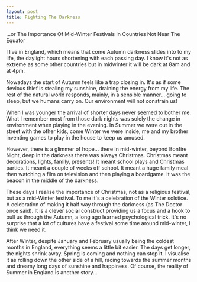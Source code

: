 ```yaml
---
layout: post
title: Fighting The Darkness 
---
```

...or The Importance Of Mid-Winter Festivals In Countries Not Near The Equator

I live in England, which means that come Autumn darkness slides into to my life, the daylight hours shortening with each passing day. I know it's not as extreme as some other countries but in midwinter it will be dark at 8am and at 4pm.

Nowadays the start of Autumn feels like a trap closing in. It's as if some devious thief is stealing my sunshine, draining the energy from my life. The rest of the natural world responds, mainly, in a sensible manner... going to sleep, but we humans carry on. Our environment will not constrain us!

When I was younger the arrival of shorter days never seemed to bother me. What I remember most from those dark nights was solely the change in environment when playing in the evening. In Summer we were out in the street with the other kids, come Winter we were inside, me and my brother inventing games to play in the house to keep us amused.

However, there is a glimmer of hope... there in mid-winter, beyond Bonfire Night, deep in the darkness there was always Christmas. Christmas meant decorations, lights, family, presents! It meant school plays and Christmas parties. It meant a couple of weeks off school. It meant a huge family meal then watching a film on television and then playing a boardgame. It was the beacon in the middle of the darkness.

These days I realise the importance of Christmas, not as a religious festival, but as a mid-Winter festival. To me it's a celebration of the Winter solstice. A celebration of making it half way through the darkness (as The Doctor once said). It is a clever social construct providing us a focus and a hook to pull us through the Autumn, a long ago learned psychological trick. It's no surprise that a lot of cultures have a festival some time around mid-winter, I think we need it.

After Winter, despite January and February usually being the coldest months in England, everything seems a little bit easier. The days get longer, the nights shrink away. Spring is coming and nothing can stop it. I visualise it as rolling down the other side of a hill, racing towards the summer months and dreamy long days of sunshine and happiness. Of course, the reality of Summer in England is another story...
